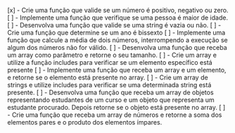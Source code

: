 [x] - Crie uma função que valide se um número é positivo, negativo ou zero.
[ ] - Implemente uma função que verifique se uma pessoa é maior de idade.
[ ] - Desenvolva uma função que valide se uma string é vazia ou não.
[ ] - Crie uma função que determine se um ano é bissexto
[ ] - Implemente uma função que calcule a média de dois números, interrompendo a execução se algum dos números não for válido.
[ ] - Desenvolva uma função que receba um array como parâmetro e retorne o seu tamanho.
[ ] - Crie um array e utilize a função includes para verificar se um elemento específico está presente
[ ] - Implemente uma função que receba um array e um elemento, e retorne se o elemento está presente no array.
[ ] - Crie um array de strings e utilize includes para verificar se uma determinada string está presente.
[ ] - Desenvolva uma função que receba um array de objetos representando estudantes de um curso e um objeto que representa um estudante procurado. Depois retorne se o objeto está presente no array.
[ ] - Crie uma função que receba um array de números e retorne a soma dos elementos pares e o produto dos elementos ímpares.